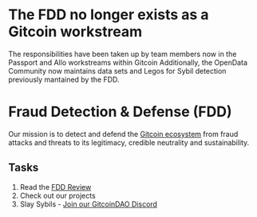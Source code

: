 # The FDD no longer exists as a Gitcoin workstream
The responsibilities have been taken up by team members now in the Passport and Allo workstreams within Gitcoin
Additionally, the OpenData Community now maintains data sets and Legos for Sybil detection previously mantained by the FDD.  

# Fraud Detection & Defense (FDD)
Our mission is to detect and defend the [Gitcoin ecosystem](https://gitcoin.co) from fraud attacks and threats to its legitimacy, credible neutrality and sustainability.

## Tasks
1. Read the [FDD Review](https://gov.gitcoin.co/t/introducing-the-fdd-review/11095)
2. Check out our projects
3. Slay Sybils - [Join our GitcoinDAO Discord](https://www.notion.so/gitcoin/GitcoinDAO-22431fe7c9794d99986a028c23ce56b5)
